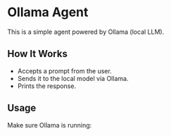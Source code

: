 # Ollama Agent

This is a simple agent powered by Ollama (local LLM).

## How It Works

- Accepts a prompt from the user.
- Sends it to the local model via Ollama.
- Prints the response.

## Usage

Make sure Ollama is running:
